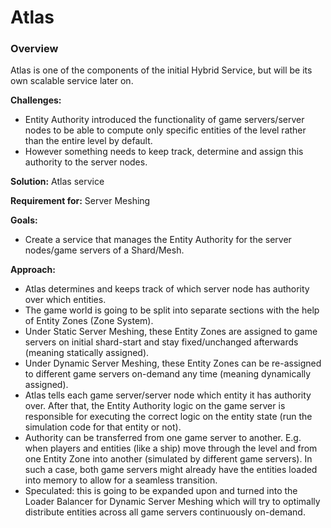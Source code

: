 # Atlas
### Overview
Atlas is one of the components of the initial Hybrid Service, but will be its own scalable service later on.

__Challenges:__

* Entity Authority introduced the functionality of game servers/server nodes to be able to compute only specific entities of the level rather than the entire level by default.
* However something needs to keep track, determine and assign this authority to the server nodes.

__Solution:__ Atlas service

__Requirement for:__ Server Meshing

__Goals:__

* Create a service that manages the Entity Authority for the server nodes/game servers of a Shard/Mesh.

__Approach:__

* Atlas determines and keeps track of which server node has authority over which entities.
* The game world is going to be split into separate sections with the help of Entity Zones (Zone System).
* Under Static Server Meshing, these Entity Zones are assigned to game servers on initial shard-start and stay fixed/unchanged afterwards (meaning statically assigned).
* Under Dynamic Server Meshing, these Entity Zones can be re-assigned to different game servers on-demand any time (meaning dynamically assigned).
* Atlas tells each game server/server node which entity it has authority over. After that, the Entity Authority logic on the game server is responsible for executing the correct logic on the entity state (run the simulation code for that entity or not).
* Authority can be transferred from one game server to another. E.g. when players and entities (like a ship) move through the level and from one Entity Zone into another (simulated by different game servers). In such a case, both game servers might already have the entities loaded into memory to allow for a seamless transition.
* Speculated: this is going to be expanded upon and turned into the Loader Balancer for Dynamic Server Meshing which will try to optimally distribute entities across all game servers continuously on-demand.
